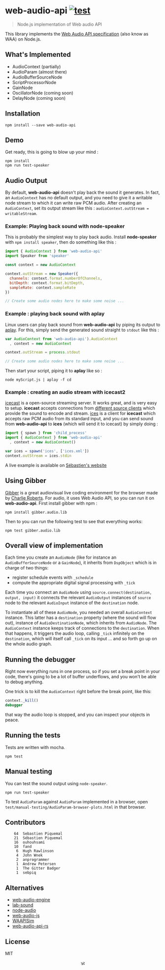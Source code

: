 # web-audio-api [![test](https://github.com/audiojs/web-audio-api/actions/workflows/test.yml/badge.svg)](https://github.com/audiojs/web-audio-api/actions/workflows/test.yml)

> Node.js implementation of Web audio API

This library implements the [Web Audio API specification](http://webaudio.github.io/web-audio-api/) (also know as WAA) on Node.js.


## What's Implemented

- AudioContext (partially)
- AudioParam (almost there)
- AudioBufferSourceNode
- ScriptProcessorNode
- GainNode
- OscillatorNode (coming soon)
- DelayNode (coming soon)


## Installation

```shell
npm install --save web-audio-api
```


## Demo

Get ready, this is going to blow up your mind :

```
npm install
npm run test-speaker
```


## Audio Output

By default, **web-audio-api** doesn't play back the sound it generates. In fact, an `AudioContext` has no default output, and you need to give it a writable node stream to which it can write raw PCM audio. After creating an `AudioContext`, set its output stream like this : `audioContext.outStream = writableStream`.

### Example: Playing back sound with **node-speaker**

This is probably the simplest way to play back audio. Install **node-speaker** with `npm install speaker`, then do something like this :

```javascript
import { AudioContext } from 'web-audio-api'
import Speaker from 'speaker'

const context = new AudioContext

context.outStream = new Speaker({
  channels: context.format.numberOfChannels,
  bitDepth: context.format.bitDepth,
  sampleRate: context.sampleRate
})

// Create some audio nodes here to make some noise ...
```

### Example : playing back sound with **aplay**

Linux users can play back sound from **web-audio-api** by piping its output to [aplay](http://alsa.opensrc.org/Aplay). For this, simply send the generated sound straight to `stdout` like this :

```javascript
var AudioContext from 'web-audio-api').AudioContext
  , context = new AudioContext

context.outStream = process.stdout

// Create some audio nodes here to make some noise ...
```

Then start your script, piping it to **aplay** like so :

```
node myScript.js | aplay -f cd
```

### Example : creating an audio stream with **icecast2**

[icecast](http://icecast.org/) is a open-source streaming server. It works great, and is very easy to setup. **icecast** accepts connections from [different source clients](http://icecast.org/apps/) which provide the sound to encode and stream. [ices](http://www.icecast.org/ices/) is a client for **icecast** which accepts raw PCM audio from its standard input, and you can send sound from **web-audio-api** to **ices** (which will send it to icecast) by simply doing :

```javascript
import { spawn } from 'child_process'
import { AudioContext } from 'web-audio-api'
  , context = new AudioContext()

var ices = spawn('ices', ['ices.xml'])
context.outStream = ices.stdin
```

A live example is available on [Sébastien's website](http://funktion.fm/#/projects/versificator-rubbish-stream)


## Using Gibber

[Gibber](https://github.com/charlieroberts/Gibber) is a great audiovisual live coding environment for the browser made by [Charlie Roberts](http://charlie-roberts.com). For audio, it uses Web Audio API, so you can run it on **web-audio-api**. First install gibber with npm :

`npm install gibber.audio.lib`

Then to you can run the following test to see that everything works:

`npm test gibber.audio.lib`


## Overall view of implementation

Each time you create an ```AudioNode``` (like for instance an ```AudioBufferSourceNode``` or a ```GainNode```), it inherits from ```DspObject``` which is in charge of two things:
- register schedule events with ```_schedule```
- compute the appropriate digital signal processing with ```_tick```

Each time you connect an ```AudioNode``` using ```source.connect(destination, output, input)``` it connects the relevant ```AudioOutput``` instances of ```source``` node to the relevant ```AudioInput``` instance of the ```destination``` node.

To instantiate all of these ```AudioNode```, you needed an overall ```AudioContext``` instance. This latter has a ```destination``` property (where the sound will flow out), instance of ```AudioDestinationNode```, which inherits from ```AudioNode```. The ```AudioContext``` instance keeps track of connections to the ```destination```. When that happens, it triggers the audio loop, calling ```_tick``` infinitely on the ```destination```, which will itself call ```_tick``` on its input ... and so forth go up on the whole audio graph.


## Running the debugger

Right now everything runs in one process, so if you set a break point in your code, there's going to be a lot of buffer underflows, and you won't be able to debug anything.

One trick is to kill the `AudioContext` right before the break point, like this:

```javascript
context._kill()
debugger
```

that way the audio loop is stopped, and you can inspect your objects in peace.


## Running the tests

Tests are written with mocha.

```
npm test
```


## Manual testing

You can test the sound output using `node-speaker`.

```
npm run test-speaker
```

To test `AudioParam` against `AudioParam` implemented in a browser, open `test/manual-testing/AudioParam-browser-plots.html` in that browser.


Contributors
-------------

```
    64	Sebastien Piquemal
    21	Sébastien Piquemal
    16	ouhouhsami
    10	fand
     6	Hugh Rawlinson
     4	John Wnek
     2	anprogrammer
     1	Andrew Petersen
     1	The Gitter Badger
     1	sebpiq
```

## Alternatives

* [web-audio-engine](https://github.com/mohayonao/web-audio-engine)
* [lab-sound](https://github.com/LabSound/LabSound)
* [node-audio](https://ghub.io/node-audio)
* [web-audio-js](https://github.com/descriptinc/web-audio-js)
* [WAAPISim](https://github.com/g200kg/WAAPISim)
* [web-audio-api-rs](https://github.com/orottier/web-audio-api-rs)

## License

MIT

<p align="center">🕉<p>
